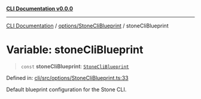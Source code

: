 [**CLI Documentation v0.0.0**](../../../README.md)

***

[CLI Documentation](../../../modules.md) / [options/StoneCliBlueprint](../README.md) / stoneCliBlueprint

# Variable: stoneCliBlueprint

> `const` **stoneCliBlueprint**: [`StoneCliBlueprint`](../interfaces/StoneCliBlueprint.md)

Defined in: [cli/src/options/StoneCliBlueprint.ts:33](https://github.com/stonemjs/cli/blob/9e518a2b8256b5ebc9e0e69a80ac84eb1fb59bf9/src/options/StoneCliBlueprint.ts#L33)

Default blueprint configuration for the Stone CLI.
